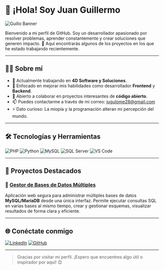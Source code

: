 # 👋 ¡Hola! Soy Juan Guillermo

![Guillo Banner](https://github.com/user-attachments/assets/4c39d466-e191-4133-aedd-14aa14d0eb57)

Bienvenido a mi perfil de GitHub. Soy un desarrollador apasionado por resolver problemas, aprender constantemente y crear soluciones que generen impacto. 🚀 Aquí encontrarás algunos de los proyectos en los que he estado trabajando recientemente.

---

## 👨‍💻 Sobre mí

- 🔭 Actualmente trabajando en **4D Software y Soluciones**.
- 🧠 Enfocado en mejorar mis habilidades como desarrollador **Frontend** y **Backend**.
- 🤝 Abierto a colaborar en proyectos interesantes de **código abierto**.
- 📫 Puedes contactarme a través de mi correo: [jugulome28@gmail.com](mailto:jugulome28@gmail.com)
- ⚡ Dato curioso: La miopía y la programación alteran mi percepción del mundo.

---

## 🛠️ Tecnologías y Herramientas

![PHP](https://img.shields.io/badge/-PHP-777BB4?style=flat-square&logo=php&logoColor=white)
![Python](https://img.shields.io/badge/-Python-3776AB?style=flat-square&logo=python&logoColor=white)
![MySQL](https://img.shields.io/badge/-MySQL-4479A1?style=flat-square&logo=mysql&logoColor=white)
![SQL Server](https://img.shields.io/badge/-SQL%20Server-CC2927?style=flat-square&logo=microsoft-sql-server&logoColor=white)
![VS Code](https://img.shields.io/badge/-VS%20Code-007ACC?style=flat-square&logo=visual-studio-code&logoColor=white)

---

## 🚧 Proyectos Destacados

### 🔹 [Gestor de Bases de Datos Múltiples](https://github.com/JuanguiDev/gestor_bases_datos)
Aplicación web segura para administrar múltiples bases de datos **MySQL/MariaDB** desde una única interfaz. Permite ejecutar consultas SQL en varias bases al mismo tiempo, crear y gestionar esquemas, visualizar resultados de forma clara y eficiente.

<!-- Puedes añadir más proyectos siguiendo este formato -->
<!--
### 🔹 [Nombre del Proyecto](URL)
Breve descripción del proyecto y tecnologías utilizadas.
-->

---

## 🌐 Conéctate conmigo

[![LinkedIn](https://img.shields.io/badge/-LinkedIn-0A66C2?style=flat-square&logo=LinkedIn&logoColor=white)](https://www.linkedin.com/in/juanguillermoloperamesa/)
[![GitHub](https://img.shields.io/badge/-GitHub-181717?style=flat-square&logo=github&logoColor=white)](https://github.com/JuanguiDev)

---

> Gracias por visitar mi perfil. ¡Espero que encuentres algo útil o inspirador por aquí! 😊
